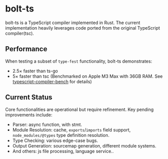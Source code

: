# bolt-ts

bolt-ts is a TypeScript compiler implemented in Rust. The current implementation heavily leverages code ported from the original TypeScript compiler(tsc).

## Performance

When testing a subset of `type-fest` functionality, bolt-ts demonstrates:

- 2.5× faster than ts-go
- 5× faster than tsc
(Benchmarked on Apple M3 Max with 36GB RAM. See [typescript-compiler-bench](https://github.com/bvanjoi/typescript-compiler-bench) for details)

## Current Status

Core functionalities are operational but require refinement. Key pending improvements include:

- Parser: async function, with stmt.
- Module Resolution: cache, `exports`/`imports` field support, `node_modules/@types` type definition resolution.
- Type Checking: various edge-case bugs.
- Output Generation: sourcemap generation, different module systems.
- And others: js file processing, language service..

